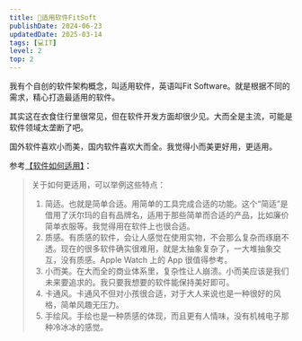 ```yaml
---
title: 🩵适用软件FitSoft
publishDate: 2024-06-23
updatedDate: 2025-03-14
tags: [💻IT]
level: 2
top: 2
---
```


我有个自创的软件架构概念，叫适用软件，英语叫Fit Software。就是根据不同的需求，精心打造最适用的软件。

其实这在衣食住行里很常见，但在软件开发方面却很少见。大而全是主流，可能是软件领域太垄断了吧。

国外软件喜欢小而美，国内软件喜欢大而全。我觉得小而美更好用，更适用。


参考[【软件如何适用】](/lab/20240711a-how-software-fit)：

> 关于如何更适用，可以举例这些特点：
>
> 1. 简适。也就是简单合适。用简单的工具完成合适的功能。这个“简适”是借用了沃尔玛的自有品牌名，适用于那些简单而合适的产品，比如廉价简单衣服等。我觉得用在软件上也很合适。
> 2. 质感。有质感的软件，会让人感觉在使用实物，不会那么复杂而琢磨不透。现在的很多软件确实很难用，就是太抽象复杂了，一大堆抽象交互，没有质感。Apple Watch 上的 App 很值得参考。
> 3. 小而美。在大而全的商业体系里，复杂性让人崩溃。小而美应该是我们未来要追求的。我只要我想要的软件能保持美好即可。
> 4. 卡通风。卡通风不但对小孩很合适，对于大人来说也是一种很好的风格，简单风趣无压力。
> 5. 手绘风。手绘也是一种质感的体现，而且更有人情味，没有机械电子那种冷冰冰的感觉。
